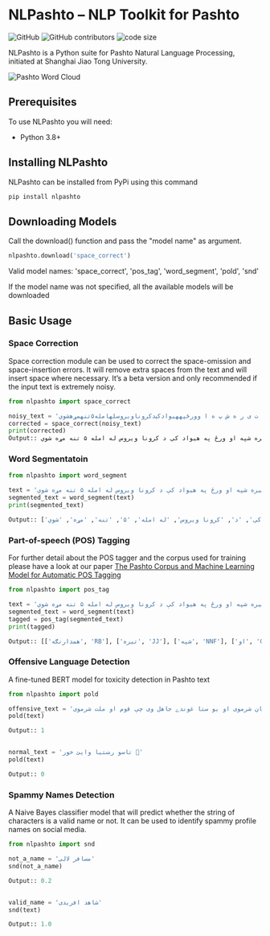 # NLPashto – NLP Toolkit for Pashto
![GitHub](https://img.shields.io/github/license/ijazul-haq/nlpashto) ![GitHub contributors](https://img.shields.io/github/contributors/ijazul-haq/nlpashto) ![code size](https://img.shields.io/github/languages/code-size/ijazul-haq/nlpashto)

NLPashto is a Python suite for Pashto Natural Language Processing, initiated at Shanghai Jiao Tong University. 

![Pashto Word Cloud](wc.png)

## Prerequisites
To use NLPashto you will need:
* Python 3.8+

## Installing NLPashto
NLPashto can be installed from PyPi using this command
```bash
pip install nlpashto
```

## Downloading Models
Call the download() function and pass the "model name" as argument.
```python
nlpashto.download('space_correct')
```
Valid model names: 'space_correct', 'pos_tag', 'word_segment', 'pold', 'snd'

If the model name was not specified, all the available models will be downloaded


## Basic Usage


### Space Correction
Space correction module can be used to correct the space-omission and space-insertion errors. It will remove extra spaces from the text and will insert space where necessary. It’s a beta version and only recommended if the input text is extremely noisy. 

```python
from nlpashto import space_correct

noisy_text = 'ه  م  د  ا  ر  ن  ګ ه ت ی ر ه ش پ ه ا وورځپههیوادکېدکروناویروسلهامله۵تنهمړهشوي'
corrected = space_correct(noisy_text)
print(corrected)
Output:: همدارنګه تیره شپه او ورځ په هیواد کې د کرونا ویروس له امله ۵ تنه مړه شوي
```


### Word Segmentatoin
```python
from nlpashto import word_segment

text = 'همدارنګه تیره شپه او ورځ په هیواد کې د کرونا ویروس له امله ۵ تنه مړه شوي'
segmented_text = word_segment(text)
print(segmented_text)

Output:: ['همدارنګه', 'تیره', 'شپه', 'او', 'ورځ', 'په', 'هیواد', 'کې', 'د', 'کرونا ویروس', 'له امله', '۵', 'تنه', 'مړه', 'شوي']
```

### Part-of-speech (POS) Tagging
For further detail about the POS tagger and the corpus used for training please have a look at our paper [The Pashto Corpus and Machine Learning Model for Automatic POS Tagging](https://www.researchsquare.com/article/rs-2712906/v1)
```python
from nlpashto import pos_tag

text = 'همدارنګه تیره شپه او ورځ په هیواد کې د کرونا ویروس له امله ۵ تنه مړه شوي'
segmented_text = word_segment(text)
tagged = pos_tag(segmented_text)
print(tagged) 

Output:: [['همدارنګه', 'RB'], ['تیره', 'JJ'], ['شپه', 'NNF'], ['او', 'CC'], ['ورځ', 'NNM'], ['په', 'IN'], ['هیواد', 'NNM'], ['کې', 'PT'], ['د', 'IN'], ['کرونا ویروس', 'NNP'], ['له امله', 'RB'], ['۵', 'NB'], ['تنه', 'NNS'], ['مړه', 'JJ'], ['شوي', 'VBDX']]
```

### Offensive Language Detection
A fine-tuned BERT model for toxicity detection in Pashto text

```python
from nlpashto import pold

offensive_text = 'مړه یو کس وی صرف ځان شرموی او یو ستا غوندے جاهل وی چې قوم او ملت شرموی'
pold(text)

Output:: 1


normal_text = 'تاسو رښتیا وایئ خور 🙏'
pold(text)

Output:: 0
```

### Spammy Names Detection
A Naive Bayes classifier model that will predict whether the string of characters is a valid name or not. It can be used to identify spammy profile names on social media.

```python
from nlpashto import snd

not_a_name = 'مسافر لالی'
snd(not_a_name)

Output:: 0.2


valid_name = 'شاهد افريدی'
snd(text)

Output:: 1.0
```
